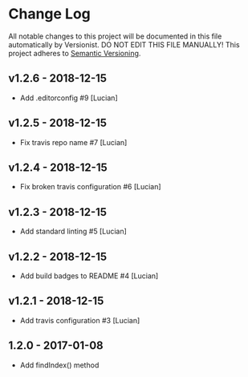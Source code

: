 # Change Log

All notable changes to this project will be documented in this file
automatically by Versionist. DO NOT EDIT THIS FILE MANUALLY!
This project adheres to [Semantic Versioning](http://semver.org/).

## v1.2.6 - 2018-12-15

* Add .editorconfig #9 [Lucian]

## v1.2.5 - 2018-12-15

* Fix travis repo name #7 [Lucian]

## v1.2.4 - 2018-12-15

* Fix broken travis configuration #6 [Lucian]

## v1.2.3 - 2018-12-15

* Add standard linting #5 [Lucian]

## v1.2.2 - 2018-12-15

* Add build badges to README #4 [Lucian]

## v1.2.1 - 2018-12-15

* Add travis configuration #3 [Lucian]

## 1.2.0 - 2017-01-08
* Add findIndex() method
